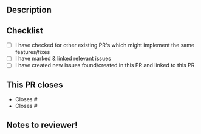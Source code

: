 ## Description
<!-- WRITE SOMETHING HERE -->

## Checklist
- [ ] I have checked for other existing PR's which might implement the same features/fixes
- [ ] I have marked & linked relevant issues
- [ ] I have created new issues found/created in this PR and linked to this PR

## This PR closes

<!-- 
  Automatically link an issue to this PR https://docs.github.com/en/issues/tracking-your-work-with-issues/linking-a-pull-request-to-an-issue
  Use one of: close, closes, closed, fix, fixes, fixed, resolve, resolves, resolved
-->

- Closes #
- Closes #

## Notes to reviewer!

<!-- Write a note to the reviewer if there are anything you want them to give extra care to reviewing -->
